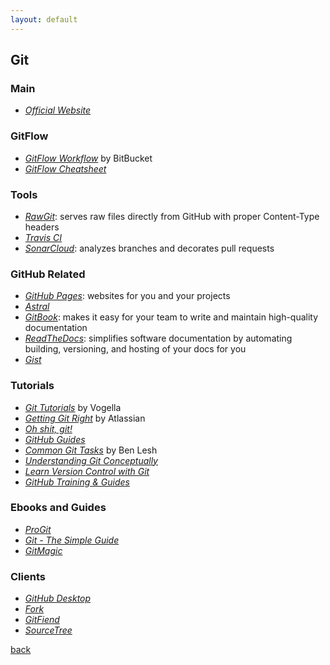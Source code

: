 ```yaml
---
layout: default
---
```


## Git

### Main

* _[Official Website](https://git-scm.com/)_

### GitFlow

* _[GitFlow Workflow](https://www.atlassian.com/git/tutorials/comparing-workflows/gitflow-workflow)_ by BitBucket
* _[GitFlow Cheatsheet](https://danielkummer.github.io/git-flow-cheatsheet/)_

### Tools

* _[RawGit](https://rawgit.com/)_: serves raw files directly from GitHub with proper Content-Type headers
* _[Travis CI](https://travis-ci.org/)_
* _[SonarCloud](https://sonarcloud.io/)_: analyzes branches and decorates pull requests

### GitHub Related

* _[GitHub Pages](https://pages.github.com/)_: websites for you and your projects
* _[Astral](https://app.astralapp.com/auth)_
* _[GitBook](https://www.gitbook.com/)_: makes it easy for your team to write and maintain high-quality documentation
* _[ReadTheDocs](https://readthedocs.org/)_: simplifies software documentation by automating building, versioning, and hosting of your docs for you
* _[Gist](https://gist.github.com/)_

### Tutorials

* _[Git Tutorials](http://www.vogella.com/tutorials/technology.html)_ by Vogella
* _[Getting Git Right](https://www.atlassian.com/git)_ by Atlassian
* _[Oh shit, git!](http://ohshitgit.com/)_
* _[GitHub Guides](https://guides.github.com/)_
* _[Common Git Tasks](http://www.benlesh.com/2013/11/common-git-tasks-so-i-dont-forget-them.html)_ by Ben Lesh
* _[Understanding Git Conceptually](https://www.sbf5.com/~cduan/technical/git/)_
* _[Learn Version Control with Git](https://www.git-tower.com/learn/git/ebook/en/command-line/introduction)_
* _[GitHub Training & Guides](https://www.youtube.com/channel/UCP7RrmoueENv9TZts3HXXtw)_

### Ebooks and Guides

* _[ProGit](https://git-scm.com/book/en/v2)_
* _[Git - The Simple Guide](http://rogerdudler.github.io/git-guide/)_
* _[GitMagic](http://www-cs-students.stanford.edu/~blynn/gitmagic/index.html)_

### Clients

* _[GitHub Desktop](https://desktop.github.com/)_
* _[Fork](https://git-fork.com/)_
* _[GitFiend](https://gitfiend.com/)_
* _[SourceTree](https://www.sourcetreeapp.com/)_

[back](../)
